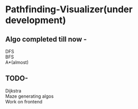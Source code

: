 # Pathfinding-Visualizer(under development)
## Algo completed till now -
 DFS<br />
 BFS<br />
 A*(almost)
## TODO-
 Dijkstra<br />
 Maze generating algos<br />
 Work on frontend<br />
